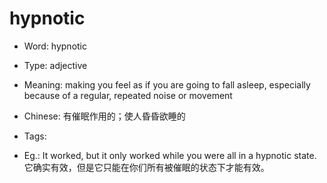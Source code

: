 # hypnotic

- Word: hypnotic

- Type: adjective
- Meaning: making you feel as if you are going to fall asleep, especially because of a regular, repeated noise or movement
- Chinese: 有催眠作用的；使人昏昏欲睡的
- Tags: 
- Eg.: It worked, but it only worked while you were all in a hypnotic state. 它确实有效，但是它只能在你们所有被催眠的状态下才能有效。


